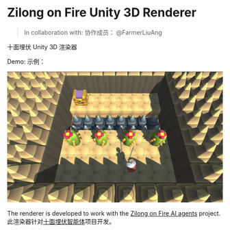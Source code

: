 # Zilong on Fire Unity 3D Renderer

> In collaboration with: 协作成员： @FarmerLiuAng

十面埋伏 Unity 3D 渲染器

Demo: 示例：

![demo](docs/images/demo.png)

The renderer is developed to work with the [Zilong on Fire AI agents]() project.<br/>此渲染器针对[十面埋伏智能体](https://github.com/etigerstudio/zilong-on-fire)项目开发。